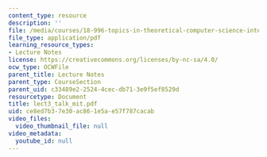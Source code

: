 ```yaml
---
content_type: resource
description: ''
file: /media/courses/18-996-topics-in-theoretical-computer-science-internet-research-problems-spring-2002/ce8ed7b37e30ac861e5ae57f787cacab_lect3_talk_mit.pdf
file_type: application/pdf
learning_resource_types:
- Lecture Notes
license: https://creativecommons.org/licenses/by-nc-sa/4.0/
ocw_type: OCWFile
parent_title: Lecture Notes
parent_type: CourseSection
parent_uid: c33489e2-2524-4cec-db71-3e9f5ef8529d
resourcetype: Document
title: lect3_talk_mit.pdf
uid: ce8ed7b3-7e30-ac86-1e5a-e57f787cacab
video_files:
  video_thumbnail_file: null
video_metadata:
  youtube_id: null
---
```

